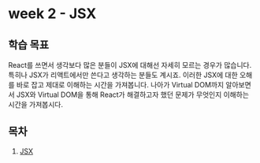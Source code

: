 # week 2 - JSX

## 학습 목표

React를 쓰면서 생각보다 많은 분들이 JSX에 대해선 자세히 모르는 경우가 많습니다. 특히나 JSX가 리액트에서만 쓴다고 생각하는 분들도 계시죠. 이러한 JSX에 대한 오해를 바로 잡고 제대로 이해하는 시간을 가져봅니다. 나아가 Virtual DOM까지 알아보면서 JSX와 Virtual DOM을 통해 React가 해결하고자 했던 문제가 무엇인지 이해하는 시간을 가져봅시다.

## 목차

1. [JSX](week/2/jsx.md)
